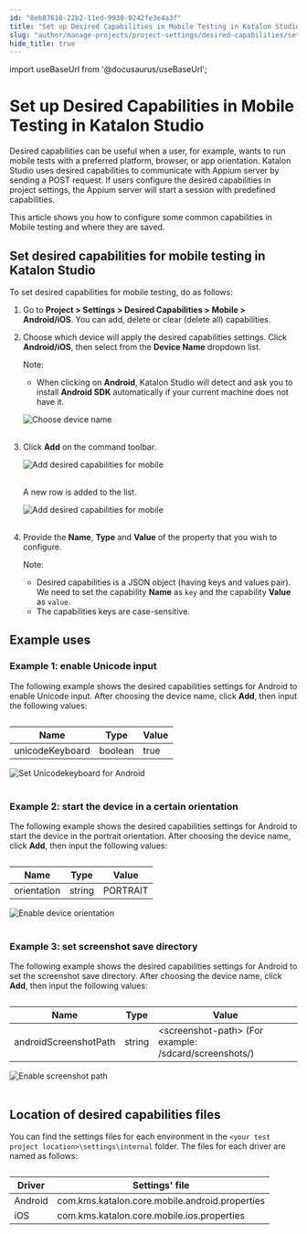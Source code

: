 ```yaml
---
id: "8eb87610-22b2-11ed-9930-0242fe3e4a3f"
title: "Set up Desired Capabilities in Mobile Testing in Katalon Studio"
slug: "author/manage-projects/project-settings/desired-capabilities/set-up-desired-capabilities-in-mobile-testing-in-katalon-studio"
hide_title: true
---
```

import useBaseUrl from '@docusaurus/useBaseUrl';


# <a id="id" class="anchor_top_offset"/><a id="ariaid-title1" class="anchor_top_offset"/>Set up Desired Capabilities in Mobile Testing in <span xmlns="http://www.w3.org/1999/xhtml" className="ph">Katalon Studio</span> 

<p xmlns="http://www.w3.org/1999/xhtml" className="p">Desired capabilities can be useful when a user, for example,   wants to run mobile tests with a preferred platform, browser, or   app orientation. Katalon Studio uses desired capabilities to   communicate with Appium server by sending a POST request. If users   configure the desired capabilities in project settings, the Appium   server will start a session with predefined capabilities.</p> 
<p xmlns="http://www.w3.org/1999/xhtml" className="p">This article shows you how to configure some common capabilities   in Mobile testing and where they are saved.</p> 

## <a id="id_1" class="anchor_top_offset"/>Set desired capabilities for mobile testing in Katalon         Studio

<p xmlns="http://www.w3.org/1999/xhtml" className="p">To set desired capabilities for mobile testing, do as   follows:</p> 
<ol xmlns="http://www.w3.org/1999/xhtml" className="ol"><li className="li">     <p className="p">Go to <strong className="ph b">Project &gt; Settings &gt; Desired Capabilities         &gt; Mobile &gt; Android/iOS</strong>. You can add, delete or clear       (delete all) capabilities.</p>   </li><li className="li">     <p className="p">Choose which device will apply the desired capabilities       settings. Click <strong className="ph b">Android/iOS</strong>, then select from the       <strong className="ph b">Device Name</strong> dropdown list.</p>     <div className="note note note_note"><span className="note__title">Note:</span> <ul className="ul"><li className="li"><p className="p">When clicking on <strong className="ph b">Android</strong>, Katalon Studio will             detect and ask you to install <strong className="ph b">Android SDK</strong>             automatically if your current machine does not have it.</p></li></ul>     </div>     <p className="p">       <img className="image" src={useBaseUrl("https://github.com/katalon-studio/docs-images/raw/master/katalon-studio/docs/introduction-to-desired-capabilities/image2016-11-1-133A593A38.png")} alt="Choose device name" /><br /><br />     </p>   </li><li className="li">     <p className="p">Click <strong className="ph b">Add</strong> on the command toolbar.</p>     <p className="p">       <img className="image" src={useBaseUrl("https://github.com/katalon-studio/docs-images/raw/master/katalon-studio/tutorials/desired_capabilities_in_katalon/Design-Capabilities-for-Mobile-in-Katalon-Studio-3.png")} alt="Add desired capabilities for mobile" /><br /><br />     </p>     <p className="p">A new row is added to the list.</p>     <p className="p">       <img className="image" src={useBaseUrl("https://github.com/katalon-studio/docs-images/raw/master/katalon-studio/tutorials/desired_capabilities_in_katalon/Design-Capabilities-for-Mobile-in-Katalon-Studio-4.png")} alt="Add desired capabilities for mobile" /><br /><br />     </p>   </li><li className="li">     <p className="p">Provide the <strong className="ph b">Name</strong>, <strong className="ph b">Type</strong> and       <strong className="ph b">Value</strong> of the property that you wish to       configure.</p>     <div className="note note note_note"><span className="note__title">Note:</span>        <ul className="ul"><li className="li">Desired capabilities is a JSON object (having keys and values           pair). We need to set the capability <strong className="ph b">Name</strong> as           <code className="ph codeph">key</code> and the capability <strong className="ph b">Value</strong> as           <code className="ph codeph">value</code>.</li><li className="li">The capabilities keys are case-sensitive.</li></ul>     </div>   </li></ol> 
    

## <a id="id_2" class="anchor_top_offset"/>Example uses

    
              
      

### <a id="id_3" class="anchor_top_offset"/>Example 1: enable Unicode input

      
        
<p xmlns="http://www.w3.org/1999/xhtml" className="p">The following example shows the desired capabilities settings   for Android to enable Unicode input. After choosing the device   name, click <strong className="ph b">Add</strong>, then input the following   values:</p> 
        
<table xmlns="http://www.w3.org/1999/xhtml" className="table"><caption /><thead className="thead">     <tr className>       <th className="entry anchor_top_offset" id="id_3__entry__1">Name</th>       <th className="entry anchor_top_offset" id="id_3__entry__2">Type</th>       <th className="entry anchor_top_offset" id="id_3__entry__3">Value</th>     </tr>   </thead><tbody className="tbody">     <tr className>       <td className="entry" headers="id_3__entry__1 id_3__entry__2 id_3__entry__3 ">unicodeKeyboard</td>       <td className="entry" headers="id_3__entry__1 id_3__entry__2 id_3__entry__3 ">boolean</td>       <td className="entry" headers="id_3__entry__1 id_3__entry__2 id_3__entry__3 ">true</td>     </tr>   </tbody></table> 
        
<p xmlns="http://www.w3.org/1999/xhtml" className="p">   <img className="image" src={useBaseUrl("https://github.com/katalon-studio/docs-images/raw/master/katalon-studio/tutorials/desired_capabilities_in_katalon/Design-Capabilities-for-Mobile-in-Katalon-Studio-5.png")} alt="Set Unicodekeyboard for Android" /><br /><br /> </p> 
      
    
      

### <a id="id_4" class="anchor_top_offset"/>Example 2: start the device in a certain orientation

      
        
<p xmlns="http://www.w3.org/1999/xhtml" className="p">The following example shows the desired capabilities settings   for Android to start the device in the portrait orientation. After   choosing the device name, click <strong className="ph b">Add</strong>, then input   the following values:</p> 
        
<table xmlns="http://www.w3.org/1999/xhtml" className="table"><caption /><thead className="thead">     <tr className>       <th className="entry anchor_top_offset" id="id_4__entry__1">Name</th>       <th className="entry anchor_top_offset" id="id_4__entry__2">Type</th>       <th className="entry anchor_top_offset" id="id_4__entry__3">Value</th>     </tr>   </thead><tbody className="tbody">     <tr className>       <td className="entry" headers="id_4__entry__1 id_4__entry__2 id_4__entry__3 ">orientation</td>       <td className="entry" headers="id_4__entry__1 id_4__entry__2 id_4__entry__3 ">string</td>       <td className="entry" headers="id_4__entry__1 id_4__entry__2 id_4__entry__3 ">PORTRAIT</td>     </tr>   </tbody></table> 
        
<p xmlns="http://www.w3.org/1999/xhtml" className="p">   <img className="image" src={useBaseUrl("https://github.com/katalon-studio/docs-images/raw/master/katalon-studio/tutorials/desired_capabilities_in_katalon/Design-Capabilities-for-Mobile-in-Katalon-Studio-6.png")} alt="Enable device orientation" /><br /><br /> </p> 
      
    
      

### <a id="id_5" class="anchor_top_offset"/>Example 3: set screenshot save directory

      
        
<p xmlns="http://www.w3.org/1999/xhtml" className="p">The following example shows the desired capabilities settings   for Android to set the screenshot save directory. After choosing   the device name, click <strong className="ph b">Add</strong>, then input the   following values:</p> 
        
<table xmlns="http://www.w3.org/1999/xhtml" className="table"><caption /><thead className="thead">     <tr className>       <th className="entry anchor_top_offset" id="id_5__entry__1">Name</th>       <th className="entry anchor_top_offset" id="id_5__entry__2">Type</th>       <th className="entry anchor_top_offset" id="id_5__entry__3">Value</th>     </tr>   </thead><tbody className="tbody">     <tr className>       <td className="entry" headers="id_5__entry__1 id_5__entry__2 id_5__entry__3 ">androidScreenshotPath</td>       <td className="entry" headers="id_5__entry__1 id_5__entry__2 id_5__entry__3 ">string</td>       <td className="entry" headers="id_5__entry__1 id_5__entry__2 id_5__entry__3 ">&lt;screenshot-path&gt; (For example:         /sdcard/screenshots/)</td>     </tr>   </tbody></table> 
        
<p xmlns="http://www.w3.org/1999/xhtml" className="p">   <img className="image" src={useBaseUrl("https://github.com/katalon-studio/docs-images/raw/master/katalon-studio/tutorials/desired_capabilities_in_katalon/Design-Capabilities-for-Mobile-in-Katalon-Studio-7.png")} alt="Enable screenshot path" /><br /><br /> </p> 
      
    
    

## <a id="id_6" class="anchor_top_offset"/>Location of desired capabilities files

    
      
<p xmlns="http://www.w3.org/1999/xhtml" className="p">You can find the settings files for each environment in the   <code className="ph codeph">&lt;your test project location&gt;\settings\internal</code>   folder. The files for each driver are named as follows:</p> 
      
<table xmlns="http://www.w3.org/1999/xhtml" className="table"><caption /><thead className="thead">     <tr className>       <th className="entry anchor_top_offset" id="id_6__entry__1">Driver</th>       <th className="entry anchor_top_offset" id="id_6__entry__2">Settings' file</th>     </tr>   </thead><tbody className="tbody">     <tr className>       <td className="entry" headers="id_6__entry__1 id_6__entry__2 ">Android</td>       <td className="entry" headers="id_6__entry__1 id_6__entry__2 ">com.kms.katalon.core.mobile.android.properties</td>     </tr>     <tr className>       <td className="entry" headers="id_6__entry__1 id_6__entry__2 ">iOS</td>       <td className="entry" headers="id_6__entry__1 id_6__entry__2 ">com.kms.katalon.core.mobile.ios.properties</td>     </tr>   </tbody></table> 
    
  
